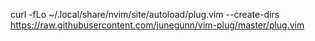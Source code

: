 curl -fLo ~/.local/share/nvim/site/autoload/plug.vim --create-dirs https://raw.githubusercontent.com/junegunn/vim-plug/master/plug.vim
